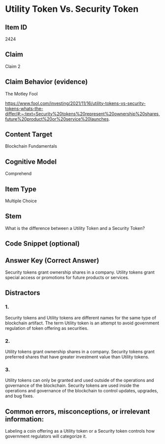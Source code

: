 # Utility Token Vs. Security Token

## Item ID
2424

## Claim
Claim 2

## Claim Behavior (evidence)
The Motley Fool

https://www.fool.com/investing/2021/11/16/utility-tokens-vs-security-tokens-whats-the-differ/#:~:text=Security%20tokens%20represent%20ownership%20shares,future%20product%20or%20service%20launches.

## Content Target
Blockchain Fundamentals

## Cognitive Model
Comprehend

## Item Type
Multiple Choice

## Stem
What is the difference between a Utility Token and a Security Token?

## Code Snippet (optional)

## Answer Key (Correct Answer) 
Security tokens grant ownership shares in a company. Utility tokens grant special access or promotions for future products or services.

## Distractors
### 1.
Security tokens and Utility tokens are different names for the same type of blockchain artifact. The term Utility token is an attempt to avoid government regulation of token offering as securities.

### 2.
Utility tokens grant ownership shares in a company. Security tokens grant preferred shares that have greater investment value than Utility tokens.

### 3.
Utility tokens can only be granted and used outside of the operations and governance of the blockchain. Security tokens are used inside the operations and governance of the blockchain to control updates, upgrades, and bug fixes.

## Common errors, misconceptions, or irrelevant information: 
Labeling a coin offering as a Utility token or a Security token controls how government regulators will categorize it.

